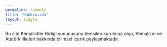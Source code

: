```yaml
---
permalink: /about/
title: "Hakkımızda"
layout: single
---
```


Bu site Kemalistler Birliği sunucusunu temsilen kurulmuş olup, Kemalizm ve Atatürk ilkeleri hakkında bilimsel içerik paylaşmaktadır.

